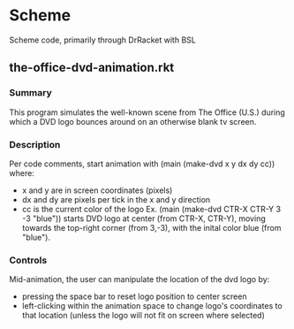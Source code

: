 # Scheme
Scheme code, primarily through DrRacket with BSL



## the-office-dvd-animation.rkt

### Summary
This program simulates the well-known scene from The Office (U.S.) during which a DVD logo bounces around on an otherwise blank tv screen.

### Description
Per code comments, start animation with (main (make-dvd x y dx dy cc)) where:
- x and y are in screen coordinates (pixels)
- dx and dy are pixels per tick in the x and y direction
- cc is the current color of the logo
Ex. (main (make-dvd CTR-X CTR-Y 3 -3 "blue")) starts DVD logo at center (from CTR-X, CTR-Y), moving towards the top-right corner (from 3,-3), with the inital color blue (from "blue").

### Controls
Mid-animation, the user can manipulate the location of the dvd logo by:
- pressing the space bar to reset logo position to center screen
- left-clicking within the animation space to change logo's coordinates to that location (unless the logo will not fit on screen where selected)

